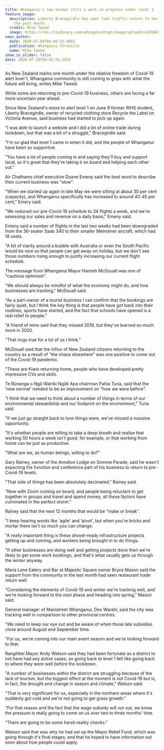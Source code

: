 ```yaml
---
title: Whanganui's new normal still a work in progress under level 1
feature_image:
  description: Liberty Bracegirdle has seen foot traffic return to her store over
    the past month.
  credit: Mike Tweed
  image: https://res.cloudinary.com/whanganuihigh/image/upload/v1595047840/News/Libby_Bracegirdle._ex_chron_8.7.20.jpg
news_author:
  date: 2020-07-08T04:45:53.088Z
  publication: Whanganui Chronicle
  name: Mike Tweed
show_in_slider: false
date: 2020-07-18T04:45:53.255Z
---
```

As New Zealand marks one month under the relative freedom of Covid-19 alert level 1, Whanganui community is still coming to grips with what the future will bring, writes Mike Tweed.

While some are returning to pre-Covid-19 business, others are facing a far more uncertain year ahead.

Since New Zealand's move to alert level 1 on June 9 former WHS student, Liberty Bracegirdle, owner of recycled clothing store Recycle the Label on Victoria Avenue, said business had started to pick up again.

"I was able to launch a website and I did a bit of online trade during lockdown, but that was a bit of a struggle," Bracegirdle said.

"I'm so glad that level 1 came in when it did, and the people of Whanganui have been so supportive.

"You have a lot of people coming in and saying they'll buy and support local, so it's great that they're taking it on board and helping each other out."

Air Chathams chief executive Duane Emeny said the best word to describe their current business was "slow".

"When we started up again in late May we were sitting at about 30 per cent (capacity), and Whanganui specifically has increased to around 40-45 per cent," Emery said.

"We reduced our pre-Covid-19 schedule to 24 flights a week, and we're assessing our sales and revenue on a daily basis," Emeny said.

Emeny said a number of flights in the last two weeks had been downgraded from the 36-seater Saab 340 to their smaller Metroliner aircraft, which had 18 seats.

"A bit of clarity around a bubble with Australia or even the South Pacific would be nice so that people can get away on holiday, but we don't see those numbers rising enough to justify increasing our current flight schedule.

The message from Whanganui Mayor Hamish McDouall was one of "cautious optimism".

"We should always be mindful of what the economy might do, and how businesses are tracking," McDouall said.

"As a part-owner of a tourist business I can confirm that the bookings are fairly quiet, but I think the key thing is that people have got back into their routines, sports have started, and the fact that schools have opened is a real relief to people."

"A friend of mine said that they missed 2019, but they've learned so much more in 2020.

"That rings true for a lot of us I think."

McDouall said that the influx of New Zealand citizens returning to the country as a result of "the chaos elsewhere" was one positive to come out of the Covid-19 pandemic.

"These are Kiwis returning home, people who have developed pretty impressive CVs and skills.

Te Rūnanga o Ngā Wairiki Ngāti Apa chairman Pahia Turia, said that the 'new normal' needed to be an improvement on "how we were before".

"I think that we need to think about a number of things in terms of our environmental stewardship and our footprint on the environment," Turia said.

"If we just go straight back to how things were, we've missed a massive opportunity.

"It's whether people are willing to take a deep breath and realise that working 50 hours a week isn't good, for example, or that working from home can be just as productive.

"What are we, as human beings, willing to do?"

Gary Rainey, owner of the Anndion Lodge on Somme Parade, said he wasn't expecting the function and conference part of his business to return to pre-Covid-19 levels.

"That side of things has been absolutely decimated," Rainey said.

"Now with Zoom coming on board, and people being reluctant to get together in groups and travel and spend money, all these factors have culminated in the perfect storm."

Rainey said that the next 12 months that would be "make or break".

"I keep hearing words like 'agile' and 'pivot', but when you're bricks and mortar there isn't so much you can change.

"A really important thing is these shovel-ready infrastructure projects getting up and running, and workers being brought in to do things.

"If other businesses are doing well and getting projects done then we're likely to get some work bookings, and that's what usually gets us through the winter anyway.

Maria Lane Eatery and Bar at Majestic Square owner Bryce Mason said the support from the community in the last month had seen restaurant trade return well.

"Considering the elements of Covid-19 and winter we're tracking well, and we're looking forward to the next phase and heading into spring," Mason said.

General manager of Mainstreet Whanganui, Des Warahi, said the city was tracking well in comparison to other provincial centres.

"We need to keep our eye out and be aware of when those late subsidies close around August and September time.

"For us, we're coming into our main event season and we're looking forward to that.

Rangitikei Mayor Andy Watson said they had been fortunate as a district to not have had any active cases, so going back to level 1 felt like going back to where they were well before the lockdown.

"A number of businesses within the district are struggling because of the lack of tourism, but the biggest effect at the moment is not Covid-19 but is, in fact, the drought and change in season and climate," Watson said.

"That is very significant for us, especially in the northern areas where it's suddenly got cold and we're not going to get grass growth."

"For that reason and the fact that the wage subsidy will run out, we know the pressure is really going to come on us over two to three months' time.

"There are going to be some harsh reality checks."

Watson said that was why he had set up the Mayor Relief Fund, which was going through it's final stages, and that he hoped to have information out soon about how people could apply.
